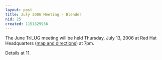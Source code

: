 ```yaml
---
layout: post
title: July 2006 Meeting - Blender
nid: 25
created: 1151329936
---
```

The June TriLUG meeting will be held Thursday, July 13, 2006 at Red Hat Headquarters (<a href="http://www.redhat.com/about/contact/ww/americas/raleigh.html">map and directions</a>) at 7pm.

Details at 11.  
